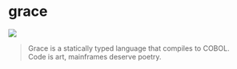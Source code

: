 # grace

![](https://www.ufrgs.br/enigma/wp-content/uploads/2021/06/ghcobol.jpg)

> Grace is a statically typed language that compiles to COBOL.  
> Code is art, mainframes deserve poetry. 
